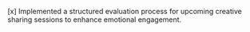 [x] Implemented a structured evaluation process for upcoming creative sharing sessions to enhance emotional engagement.